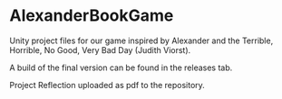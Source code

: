 # AlexanderBookGame

Unity project files for our game inspired by Alexander and the Terrible, Horrible, No Good, Very Bad Day (Judith Viorst).

A build of the final version can be found in the releases tab.

Project Reflection uploaded as pdf to the repository.
